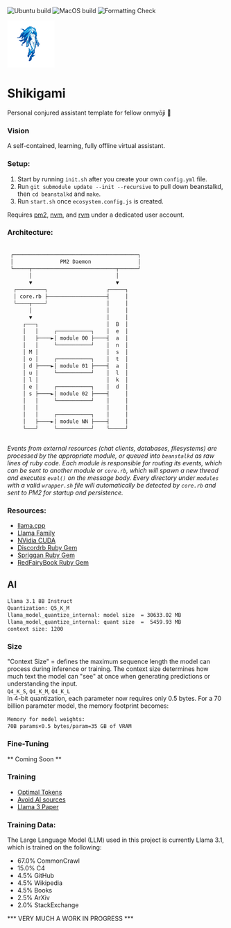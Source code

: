 ![Ubuntu build](https://github.com/Ifiht/Shikigami/actions/workflows/ubuntu.yml/badge.svg)
![MacOS build](https://github.com/Ifiht/Shikigami/actions/workflows/macos.yml/badge.svg)
![Formatting Check](https://github.com/Ifiht/Shikigami/actions/workflows/syntax.yml/badge.svg)

<img src="https://raw.githubusercontent.com/Ifiht/Shikigami/main/resources/Ice_Spirit_by_Rasgar.png" width="109" height="109">

# Shikigami
Personal conjured assistant template for fellow onmyōji :bookmark:

### Vision
A self-contained, learning, fully offline virtual assistant.

### Setup:
1. Start by running `init.sh` after you create your own `config.yml` file.
2. Run `git submodule update --init --recursive` to pull down beanstalkd, then `cd beanstalkd` and `make`.
3. Run `start.sh` once `ecosystem.config.js` is created.

Requires [pm2](https://pm2.keymetrics.io/), [nvm](https://github.com/nvm-sh/nvm), and [rvm](https://github.com/rvm/rvm) under a dedicated user account.

### Architecture:
```
                                            
 ┌────────────────────────────────────────┐ 
 │               PM2 Daemon               │ 
 └─────┬───────────────────────────┬──────┘ 
       │                           │        
       ▼                           ▼        
  ┌─────────┐                   ┌─────┐     
  │ core.rb ├───────────────────┤     │     
  └────┬────┘                   │     │     
       │                        │     │     
       ▼                        │     │     
     ┌───┐                      │  B  │     
     │   │     ┌───────────┐    │  e  │     
     │   ├────►│ module 00 ├────┤  a  │     
     │   │     └───────────┘    │  n  │     
     │ M │                      │  s  │     
     │ o │     ┌───────────┐    │  t  │     
     │ d ├────►│ module 01 ├────┤  a  │     
     │ u │     └───────────┘    │  l  │     
     │ l │                      │  k  │     
     │ e │     ┌───────────┐    │  d  │     
     │ s ├────►│ module 02 ├────┤     │     
     │   │     └───────────┘    │     │     
     │   │                      │     │     
     │   │     ┌───────────┐    │     │     
     │   ├────►│ module NN ├────┤     │     
     └───┘     └───────────┘    └─────┘     
                                            
```
_Events from external resources (chat clients, databases, filesystems) are processed by the appropriate module, or queued into `beanstalkd` as raw lines of ruby code. Each module is responsible for routing its events, which can be sent to another module or `core.rb`, which will spawn a new thread and executes `eval()` on the message body.
Every directory under `modules` with a valid `wrapper.sh` file will automatically be detected by `core.rb` and sent to PM2 for startup and persistence._

### Resources:
- [llama.cpp](https://github.com/ggerganov/llama.cpp/tree/master)
- [Llama Family](https://huggingface.co/meta-llama)
- [NVidia CUDA](https://developer.nvidia.com/cuda-downloads?target_os=Linux&target_arch=x86_64&Distribution=Ubuntu&target_version=24.04&target_type=runfile_local)
- [Discordrb Ruby Gem](https://github.com/shardlab/discordrb/tree/main)
- [Spriggan Ruby Gem](https://github.com/Ifiht/Spriggan/blob/main)
- [RedFairyBook Ruby Gem](https://github.com/Ifiht/RedFairyBook/tree/main)
## AI
```
Llama 3.1 8B Instruct
Quantization: Q5_K_M
llama_model_quantize_internal: model size  = 30633.02 MB
llama_model_quantize_internal: quant size  =  5459.93 MB
context size: 1200
```
### Size
"Context Size" = defines the maximum sequence length the model can process during inference or training. The context size determines how much text the model can "see" at once when generating predictions or understanding the input.  
`Q4_K_S`, `Q4_K_M`, `Q4_K_L`  
In 4-bit quantization, each parameter now requires only 0.5 bytes. For a 70 billion parameter model, the memory footprint becomes:

    Memory for model weights:
    70B params×0.5 bytes/param=35 GB of VRAM
    
### Fine-Tuning
** Coming Soon **

### Training
- [Optimal Tokens](https://arxiv.org/abs/2203.15556)
- [Avoid AI sources](https://arxiv.org/abs/2305.17493)
- [Llama 3 Paper](https://scontent-iad3-1.xx.fbcdn.net/v/t39.2365-6/468347782_9231729823505907_4580471254289036098_n.pdf?_nc_cat=110&ccb=1-7&_nc_sid=3c67a6&_nc_ohc=Gou09yQLZqwQ7kNvgHlphYw&_nc_zt=14&_nc_ht=scontent-iad3-1.xx&_nc_gid=AWr4p5C4Ebxrs7DbkH5-qon&oh=00_AYDsB9QkEUQRv5gMpkQkcBRMK7COVfO5tiEo0mUwNIOU_g&oe=675A3A80)

### Training Data:
The Large Language Model (LLM) used in this project is currently Llama 3.1, which is trained on the following:
- 67.0% CommonCrawl
- 15.0% C4
- 4.5% GitHub
- 4.5% Wikipedia
- 4.5% Books
- 2.5% ArXiv
- 2.0% StackExchange


*** VERY MUCH A WORK IN PROGRESS ***
